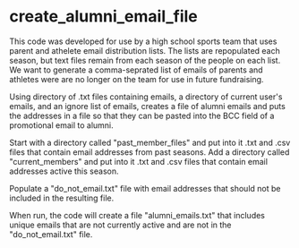 # create_alumni_email_file
This code was developed for use by a high school sports team that uses parent and athelete email
distribution lists. The lists are repopulated each season, but text files remain from each season
of the people on each list. We want to generate a comma-seprated list of emails of 
parents and athletes were are no longer on the team for use in future fundraising.

Using directory of .txt files containing emails, a directory of current user's emails, and an ignore list of emails, 
creates a file of alumni emails and puts the addresses in a file so that they can be pasted into 
the BCC field of a promotional  email to alumni.

Start with a directory called "past_member_files" and put into it .txt and .csv files
that contain email addresses from past seasons.
Add a directory called "current_members" and put into it .txt and .csv files
that contain email addresses active this season.

Populate a "do_not_email.txt" file with email addresses that should not be included
in the resulting file.

When run, the code will create a file "alumni_emails.txt" that includes unique
emails that are not currently active and are not in the "do_not_email.txt" file.
